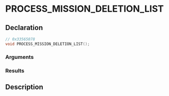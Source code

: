 # PROCESS_MISSION_DELETION_LIST

## Declaration
```cpp
// 0x33565078
void PROCESS_MISSION_DELETION_LIST();
```

### Arguments

### Results

## Description
